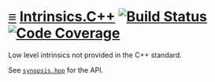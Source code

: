 # [≡](#contents) [Intrinsics.C++](#) [![Build Status](https://travis-ci.org/per-framework/intrinsics.cpp.svg?branch=v1)](https://travis-ci.org/per-framework/intrinsics.cpp) [![Code Coverage](https://img.shields.io/codecov/c/github/per-framework/intrinsics.cpp/v1.svg)](https://codecov.io/gh/per-framework/intrinsics.cpp/branch/v1)

Low level intrinsics not provided in the C++ standard.

See [`synopsis.hpp`](provides/intel/include/intrinsics_v1/synopsis.hpp) for the
API.
